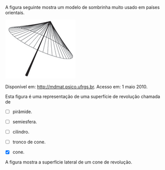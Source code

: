 

A figura seguinte mostra um modelo de sombrinha muito usado em países orientais.

![](654435cd-c533-6bce-ca4d-55c8c1cb2df7.png)

Disponível em: http://mdmat.psico.ufrgs.br. Acesso em: 1 maio 2010.

Esta figura é uma representação de uma superfície de revolução chamada de



- [ ] pirâmide.
- [ ] semiesfera.
- [ ] cilindro.
- [ ] tronco de cone.
- [x] cone.


A figura mostra a superfície lateral de um cone de revolução.
